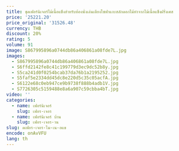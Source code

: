 ```yaml
---
title: ชุดเฟอร์นิเจอร์ไม้เนื้อแข็งสำหรับห้องนั่งเล่นเตียงโซฟาแกะสลักดอกไม้ทำจากไม้เนื้อแข็งฝรั่งเศส
price: '25221.20'
price_original: '31526.48'
currency: THB
discount: 20%
rating: 5
volume: 91
image: S867995896a0744db86a406861a08fde7L.jpg
images:
  - S867995896a0744db86a406861a08fde7L.jpg
  - S6ffd2142fe8c41c199779d3ec9dc52b8y.jpg
  - S5ca241d0f0254bcab37da76b1a2195252.jpg
  - S5faf5e2334dd45dc8e220d5c35c05acfA.jpg
  - S6122e68c0eb947ce9b9738f888b4adb1V.jpg
  - S7726305c5159488e8a6a907c59cbba4bT.jpg
video: ''
categories:
  - name: เฟอร์นิเจอร์
    slug: เฟอร-เจอร
  - name: เฟอร์นิเจอร์ บ้าน
    slug: เฟอร-เจอร-าน
slug: ดเฟอร-เจอร-ไม-เน-อแข
encode: onAvVFU
lang: th
---
```

  